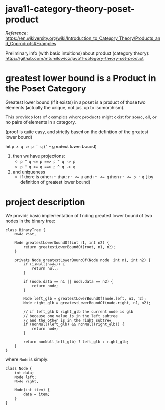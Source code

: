 # java11-category-theory-poset-product
_Reference_: https://en.wikiversity.org/wiki/Introduction_to_Category_Theory/Products_and_Coproducts#Examples

Preliminary info (with basic intuitions) about product 
(category theory): https://github.com/mtumilowicz/java11-category-theory-set-product

# greatest lower bound is a Product in the Poset Category
Greatest lower bound (if it exists) in a poset is a 
product of those two elements (actually the unique, 
not just up to isomorphism).

This provides lots of examples where products might exist for 
some, all, or no pairs of elements in a category.

(proof is quite easy, and strictly based on the definition of
the greatest lower bound)

let `p x q := p ^ q` (`^` - greatest lower bound)

1. then we have projections:
    * `p ^ q <= p ==> p ^ q -> p`
    * `p ^ q <= q ==> p ^ q -> q`
1. and uniqueness
    * if there is other `P'` that: 
    `P' <= p` and `P' <= q` then `P' <= p ^ q` (
    by definition of greatest lower bound)
    
# project description
We provide basic implementation of finding greatest
lower bound of two nodes in the binary tree:
```
class BinaryTree {
    Node root;

    Node greatestLowerBoundOf(int n1, int n2) {
        return greatestLowerBoundOf(root, n1, n2);
    }

    private Node greatestLowerBoundOf(Node node, int n1, int n2) {
        if (isNull(node)) {
            return null;
        }

        if (node.data == n1 || node.data == n2) {
            return node;
        }

        Node left_glb = greatestLowerBoundOf(node.left, n1, n2);
        Node right_glb = greatestLowerBoundOf(node.right, n1, n2);

        // if left_glb & right_glb the current node is glb
        // because one value is in the left subtree
        // and the other is in the right subtree
        if (nonNull(left_glb) && nonNull(right_glb)) {
            return node;
        }

        return nonNull(left_glb) ? left_glb : right_glb;
    }
}
```
where `Node` is simply:
```
class Node {
    int data;
    Node left;
    Node right;

    Node(int item) {
        data = item;
    }
}
```